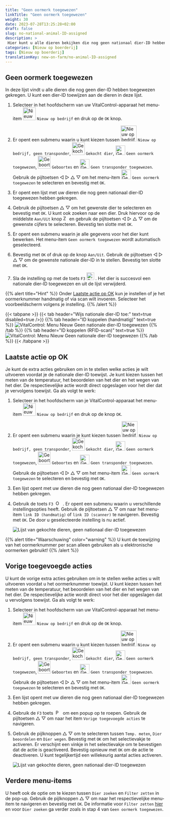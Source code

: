 ```yaml
---
title: "Geen oormerk toegewezen"
linkTitle: "Geen oormerk toegewezen"
weight: 30
date: 2023-07-28T13:25:28+02:00
draft: false
slug: no-national-animal-ID-assigned
description: >
 Hier kunt u alle dieren bekijken die nog geen nationaal dier-ID hebben toegewezen gekregen en een nationaal dier-ID toewijzen.
categories: [Nieuw op boerderij]
tags: [Nieuw op boerderij]
translationKey: new-on-farm/no-animal-ID-assigned
---
```

## Geen oormerk toegewezen

In deze lijst vindt u alle dieren die nog geen dier-ID hebben toegewezen gekregen. U kunt een dier-ID toewijzen aan de dieren in deze lijst.

1. Selecteer in het hoofdscherm van uw VitalControl-apparaat het menu-item <img src="/icons/main/new-on-farm.svg" width="40" align="bottom" alt="Nieuw op bedrijf" /> `Nieuw op bedrijf` en druk op de `OK` knop.

2. Er opent een submenu waarin u kunt kiezen tussen <img src="/icons/registration/new-on-farm-no-transponder.svg" width="50" align="bottom" alt="Nieuw op bedrijf, geen transponder" /> `Nieuw op bedrijf, geen transponder`, <img src="/icons/main/new-on-farm.svg" width="40" align="bottom" alt="Gekocht dier" /> `Gekocht dier`, <img src="/icons/registration/no-eartag-number.svg" width="30" align="bottom" alt="Geen nationaal dier-ID" /> `Geen oormerk toegewezen`, <img src="/icons/main/births.svg" width="40" align="bottom" alt="Geboortes" /> `Geboortes` en <img src="/icons/registration/no-transponder.svg" width="30" align="bottom" alt="Geen transponder toegewezen" /> `Geen transponder toegewezen`. Gebruik de pijltoetsen ◁ ▷ △ ▽ om het menu-item <img src="/icons/registration/no-eartag-number.svg" width="30" align="bottom" alt="Geen nationaal dier-ID" /> `Geen oormerk toegewezen` te selecteren en bevestig met `OK`.

3. Er opent een lijst met uw dieren die nog geen nationaal dier-ID toegewezen hebben gekregen.

4. Gebruik de pijltoetsen △ ▽ om het gewenste dier te selecteren en bevestig met `OK`. U kunt ook zoeken naar een dier. Druk hiervoor op de middelste `Aan/Uit` knop <img src="/icons/footer/search.svg" width="15" align="bottom" alt="Zoeken" /> en gebruik de pijltoetsen ◁ ▷ △ ▽ om de gewenste cijfers te selecteren. Bevestig ten slotte met `OK`.

5. Er opent een submenu waarin je alle gegevens voor het dier kunt bewerken. Het menu-item `Geen oormerk toegewezen` wordt automatisch geselecteerd.

6. Bevestig met `OK` of druk op de knop `Aan/Uit`. Gebruik de pijltoetsen ◁ ▷ △ ▽ om de gewenste nationale dier-ID in te stellen. Bevestig ten slotte met `OK`.

7. Sla de instelling op met de toets `F3` <img src="/icons/footer/save.svg" width="24" align="bottom" alt="Opslaan" />&nbsp;. Het dier is succesvol een nationale dier-ID toegewezen en uit de lijst verwijderd.

{{% alert title="Hint" %}}
Onder [Laatste actie op OK](/nl/docs/new-on-farm/no-national-animal-id-assigned/#laatste-actie-op-ok) kun je instellen of je het oormerknummer handmatig of via scan wilt invoeren. Selecteer het voorbeeldscherm volgens je instelling.
{{% /alert %}}

{{< tabpane >}}
{{< tab header="Wijs nationale dier-ID toe:" text=true disabled=true />}}
{{% tab header="ID koppelen (handmatig)" text=true %}}
 ![VitalControl: Menu Nieuw Geen nationale dier-ID toegewezen](../images/noanimalID.png "ID koppelen (handmatig)")
{{% /tab %}}
{{% tab header="ID koppelen (RFID-scan)" text=true %}}
 ![VitalControl: Menu Nieuw Geen nationale dier-ID toegewezen](../images/noanimalID-scan.png "ID koppelen (RFID-scan)")
{{% /tab %}}
{{< /tabpane >}}    

## Laatste actie op OK

Je kunt de extra acties gebruiken om in te stellen welke acties je wilt uitvoeren voordat je de nationale dier-ID toewijst. Je kunt kiezen tussen het meten van de temperatuur, het beoordelen van het dier en het wegen van het dier. De respectievelijke actie wordt direct opgeslagen voor het dier dat je vervolgens toewijst. Ga als volgt te werk:

1. Selecteer in het hoofdscherm van je VitalControl-apparaat het menu-item <img src="/icons/main/new-on-farm.svg" width="40" align="bottom" alt="Nieuw op bedrijf" /> `Nieuw op bedrijf` en druk op de knop `OK`.

2. Er opent een submenu waarin je kunt kiezen tussen <img src="/icons/registration/new-on-farm-no-transponder.svg" width="50" align="bottom" alt="Nieuw op bedrijf, geen transponder" /> `Nieuw op bedrijf, geen transponder`, <img src="/icons/main/new-on-farm.svg" width="40" align="bottom" alt="Gekocht dier" /> `Gekocht dier`, <img src="/icons/registration/no-eartag-number.svg" width="30" align="bottom" alt="Geen nationale dier-ID" /> `Geen oormerk toegewezen`, <img src="/icons/main/births.svg" width="40" align="bottom" alt="Geboortes" /> `Geboortes` en <img src="/icons/registration/no-transponder.svg" width="30" align="bottom" alt="Geen transponder toegewezen" /> `Geen transponder toegewezen`. Gebruik de pijltoetsen ◁ ▷ △ ▽ om het menu-item <img src="/icons/registration/no-eartag-number.svg" width="30" align="bottom" alt="Geen nationale dier-ID" /> `Geen oormerk toegewezen` te selecteren en bevestig met `OK`.

3. Een lijst opent met uw dieren die nog geen nationaal dier-ID toegewezen hebben gekregen.

4. Gebruik de toets `F3` &nbsp;<img src="/icons/footer/open-popup.svg" width="15" align="bottom" alt="Oproep popup" />&nbsp; . Er opent een submenu waarin u verschillende instellingsopties heeft. Gebruik de pijltoetsen △ ▽ om naar het menu-item `link ID (handmatig)` of `link ID (scanner)` te navigeren. Bevestig met `OK`. De door u geselecteerde instelling is nu actief.

    ![Lijst van gekochte dieren, geen nationaal dier-ID toegewezen](../images/link.png "Geen nationaal dier-ID toegewezen, Link")

{{% alert title="Waarschuwing" color="warning" %}}
U kunt de toewijzing van het oormerknummer per scan alleen gebruiken als u elektronische oormerken gebruikt!
{{% /alert %}}

## Vorige toegevoegde acties

U kunt de vorige extra acties gebruiken om in te stellen welke acties u wilt uitvoeren voordat u het oormerknummer toewijst. U kunt kiezen tussen het meten van de temperatuur, het beoordelen van het dier en het wegen van het dier. De respectievelijke actie wordt direct voor het dier opgeslagen dat u vervolgens toewijst. Ga als volgt te werk:

1. Selecteer in het hoofdscherm van uw VitalControl-apparaat het menu-item <img src="/icons/main/new-on-farm.svg" width="40" align="bottom" alt="Nieuw op bedrijf" /> `Nieuw op bedrijf` en druk op de `OK` knop.

2. Er opent een submenu waarin u kunt kiezen tussen <img src="/icons/registration/new-on-farm-no-transponder.svg" width="50" align="bottom" alt="Nieuw op bedrijf, geen transponder" /> `Nieuw op bedrijf, geen transponder`, <img src="/icons/main/new-on-farm.svg" width="40" align="bottom" alt="Gekocht dier" /> `Gekocht dier`, <img src="/icons/registration/no-eartag-number.svg" width="30" align="bottom" alt="Geen nationaal dier-ID" /> `Geen oormerk toegewezen`, <img src="/icons/main/births.svg" width="40" align="bottom" alt="Geboortes" /> `Geboortes` en <img src="/icons/registration/no-transponder.svg" width="30" align="bottom" alt="Geen transponder toegewezen" /> `Geen transponder toegewezen`. Gebruik de pijltoetsen ◁ ▷ △ ▽ om het menu-item <img src="/icons/registration/no-eartag-number.svg" width="30" align="bottom" alt="Geen nationaal dier-ID" /> `Geen oormerk toegewezen` te selecteren en bevestig met `OK`.

3. Een lijst opent met uw dieren die nog geen nationaal dier-ID toegewezen hebben gekregen.

4. Gebruik de `F3` toets &nbsp;<img src="/icons/footer/open-popup.svg" width="15" align="bottom" alt="Popup oproepen" />&nbsp; om een popup op te roepen. Gebruik de pijltoetsen △ ▽ om naar het item `Vorige toegevoegde acties` te navigeren.

5. Gebruik de pijlknoppen △ ▽ om te selecteren tussen `Temp. meten`, `Dier beoordelen` en `Dier wegen`. Bevestig met `OK` om het selectievakje te activeren. Er verschijnt een vinkje in het selectievakje om te bevestigen dat de actie is geactiveerd. Bevestig opnieuw met `OK` om de actie te deactiveren. U kunt tegelijkertijd een willekeurig aantal acties activeren.

    ![Lijst van gekochte dieren, geen nationaal dier-ID toegewezen](../images/aidditional-actions.png "Geen nationaal dier-ID toegewezen, Link")

 ## Verdere menu-items

U heeft ook de optie om te kiezen tussen `Dier zoeken` en `Filter zetten` in de pop-up. Gebruik de pijlknoppen △ ▽ om naar het respectievelijke menu-item te navigeren en bevestig met `OK`. De informatie voor `Filter zetten` [hier](/nl/docs/filter/) en voor `Dier zoeken` ga verder zoals in stap 4 van `Geen oormerk toegewezen`.
